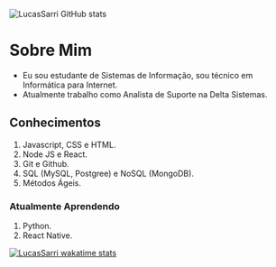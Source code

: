 ![LucasSarri GitHub stats](https://github-readme-stats.vercel.app/api?username=LucasSarri&show_icons=true&theme=radical)

# Sobre Mim
* Eu sou estudante de Sistemas de Informação, sou técnico em Informática para Internet.
* Atualmente trabalho como Analista de Suporte na Delta Sistemas.

## Conhecimentos
1. Javascript, CSS e HTML.
2. Node JS e React.
3. Git e Github.
4. SQL (MySQL, Postgree) e NoSQL (MongoDB).
5. Métodos Ágeis.

### Atualmente Aprendendo
1. Python.
2. React Native.

[![LucasSarri wakatime stats](https://github-readme-stats.vercel.app/api/wakatime?username=LucasSarri)](https://github.com/anuraghazraLucasSarri/github-readme-stats)

